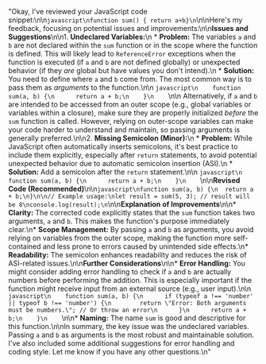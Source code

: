 "Okay, I've reviewed your JavaScript code snippet:\n\n```javascript\nfunction sum() { return a+b}\n```\n\nHere's my feedback, focusing on potential issues and improvements:\n\n**Issues and Suggestions**\n\n1.  **Undeclared Variables:**\n    *   **Problem:** The variables `a` and `b` are not declared within the `sum` function or in the scope where the function is defined.  This will likely lead to `ReferenceError` exceptions when the function is executed (if `a` and `b` are not defined globally) or unexpected behavior (if they *are* global but have values you don't intend).\n    *   **Solution:**  You need to define where `a` and `b` come from.  The most common way is to pass them as *arguments* to the function.\n\n    ```javascript\n    function sum(a, b) {\n      return a + b;\n    }\n    ```\n\n    Alternatively, if `a` and `b` are intended to be accessed from an outer scope (e.g., global variables or variables within a closure), make sure they are properly initialized *before* the `sum` function is called.  However, relying on outer-scope variables can make your code harder to understand and maintain, so passing arguments is generally preferred.\n\n2.  **Missing Semicolon (Minor):**\n    *   **Problem:** While JavaScript often automatically inserts semicolons, it's best practice to include them explicitly, especially after `return` statements, to avoid potential unexpected behavior due to automatic semicolon insertion (ASI).\n    *   **Solution:** Add a semicolon after the `return` statement.\n\n    ```javascript\n    function sum(a, b) {\n      return a + b;\n    }\n    ```\n\n**Revised Code (Recommended)**\n\n```javascript\nfunction sum(a, b) {\n  return a + b;\n}\n\n// Example usage:\nlet result = sum(5, 3); // result will be 8\nconsole.log(result);\n```\n\n**Explanation of Improvements**\n\n*   **Clarity:** The corrected code explicitly states that the `sum` function takes two arguments, `a` and `b`.  This makes the function's purpose immediately clear.\n*   **Scope Management:** By passing `a` and `b` as arguments, you avoid relying on variables from the outer scope, making the function more self-contained and less prone to errors caused by unintended side effects.\n*   **Readability:**  The semicolon enhances readability and reduces the risk of ASI-related issues.\n\n**Further Considerations**\n\n*   **Error Handling:** You might consider adding error handling to check if `a` and `b` are actually numbers before performing the addition. This is especially important if the function might receive input from an external source (e.g., user input).\n\n    ```javascript\n    function sum(a, b) {\n      if (typeof a !== 'number' || typeof b !== 'number') {\n        return \"Error: Both arguments must be numbers.\"; // Or throw an error\n      }\n      return a + b;\n    }\n    ```\n\n*   **Naming:**  The name `sum` is good and descriptive for this function.\n\nIn summary, the key issue was the undeclared variables.  Passing `a` and `b` as arguments is the most robust and maintainable solution.  I've also included some additional suggestions for error handling and coding style. Let me know if you have any other questions.\n"
